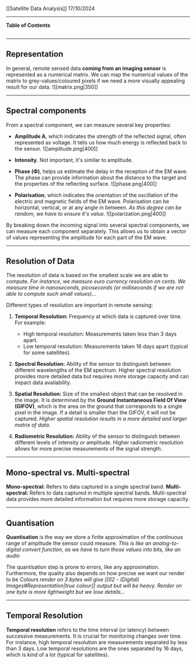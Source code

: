 [[Satellite Data Analysis]]
17/10/2024
****
**Table of Contents**
```table-of-contents
```

****
## Representation

In general, remote sensed data **coming from an imaging sensor** is represented as a numerical matrix. We can map the numerical values of the matrix to grey-values/coloured pixels if we need a more visually appealing result for our data.
![[matrix.png|350]]


***
## Spectral components

From a spectral component, we can measure several key properties:
- **Amplitude A**, which indicates the strength of the reflected signal, often represented as voltage. It tells us how much energy is reflected back to the sensor.
![[amplitude.png|400]]

- **Intensity**. Not important, it's similar to amplitude. 

- **Phase (Φ)**, helps us estimate the delay in the reception of the EM wave. The phase can provide information about the distance to the target and the properties of the reflecting surface.
![[phase.png|400]]

- **Polarisation**, which indicates the orientation of the oscillation of the electric and magnetic fields of the EM wave. Polarisation can be horizontal, vertical, or at any angle in between. 
	*As this degree can be random, we have to ensure it's value.*
![[polarization.png|400]]

By breaking down the incoming signal into several spectral components, we can measure each component separately. This allows us to obtain a vector of values representing the amplitude for each part of the EM wave.


***
## Resolution of Data

The resolution of data is based on the smallest scale we are able to compute.
	*For instance, we measure euro currency resolution on cents. We measure time in nanoseconds, picoseconds (or milliseconds if we are not able to compute such small values)...*

Different types of resolution are important in remote sensing:
1. **Temporal Resolution:** Frequency at which data is captured over time. For example:
    - High temporal resolution: Measurements taken less than 3 days apart.
    - Low temporal resolution: Measurements taken 16 days apart (typical for some satellites).
    
2. **Spectral Resolution:** Ability of the sensor to distinguish between different wavelengths of the EM spectrum. Higher spectral resolution provides more detailed data but requires more storage capacity and can impact data availability.
    
3. **Spatial Resolution:** Size of the smallest object that can be resolved in the image. It is determined by the **Ground Instantaneous Field Of View (GIFOV)**, which is the area on the ground that corresponds to a single pixel in the image. If a detail is smaller than the GIFOV, it will not be captured.
    *Higher spatial resolution results in a more detailed and larger matrix of data.*
    
4. **Radiometric Resolution:** Ability of the sensor to distinguish between different levels of intensity or amplitude. Higher radiometric resolution allows for more precise measurements of the signal strength.


***
## Mono-spectral vs. Multi-spectral

**Mono-spectral:** Refers to data captured in a single spectral band.
**Multi-spectral:** Refers to data captured in multiple spectral bands. Multi-spectral data provides more detailed information but requires more storage capacity.


***
## Quantisation

**Quantisation** is the way we store a finite approximation of the continuous range of amplitude the sensor could measure.
	*This is like an analog-to-digital convert function, as we have to turn those values into bits, like an audio*

The quantisation step is prone to errors, like any approximation.
Furthermore, the quality also depends on how precise we want our render to be
	*Colours render on 3 bytes will give [[02 - (Digital) Images#Representation|true colour]] output but will be heavy. Render on one byte is more lightweight but we lose details...*


***
## Temporal Resolution

**Temporal resolution** refers to the time interval (or latency) between successive measurements. It is crucial for monitoring changes over time.
For instance, high temporal resolution are measurements separated by less than 3 days. Low temporal resolutions are the ones separated by 16 days, which is kind of a lot (typical for satellites).

